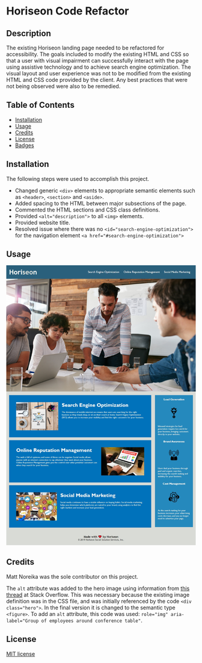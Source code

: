 # Horiseon Code Refactor

## Description 

The existing Horiseon landing page needed to be refactored for accessibility.  The goals included to modify the existing HTML and CSS so that a user with visual impairment can successfully interact with the page using assistive technology and to achieve search engine optimization.  The visual layout and user experience was not to be modified from the existing HTML and CSS code provided by the client.  Any best practices that were not being observed were also to be remedied.  


## Table of Contents


* [Installation](#installation)
* [Usage](#usage)
* [Credits](#credits)
* [License](#license)
* [Badges](#badges)


## Installation

The following steps were used to accomplish this project.

- Changed generic `<div>` elements to appropriate semantic elements such as `<header>`, `<section>` and `<aside>`.
- Added spacing to the HTML between major subsections of the page.
- Commented the HTML sections and CSS class definitions.  
- Provided `<alt="description">` to all `<img>` elements.  
- Provided website title.  
- Resolved issue where there was no `<id="search-engine-optimization">` for the navigation element `<a href="#search-engine-optimization">`


## Usage 

![Horiseon landing page screengrab](./assets/images/horiseon-landing-screengrab.jpg)



## Credits

Matt Noreika was the sole contributor on this project.  

The `alt` attribute was added to the hero image using information from [this thread](https://stackoverflow.com/questions/4216035/css-background-image-alt-attribute/17126523) at Stack Overflow.  This was necessary because the existing image definition was in the CSS file, and was initially referenced by the code `<div class="hero">`.  In the final version it is changed to the semantic type `<figure>`.  To add an `alt` attribute, this code was used: `role="img" aria-label="Group of employees around conference table"`.  


## License

[MIT license](./LICENSE)


